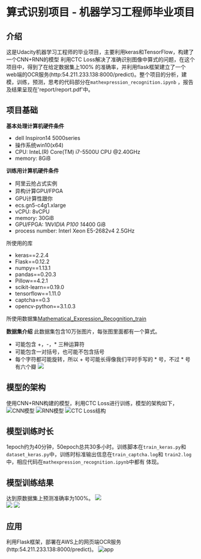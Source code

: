 # 算式识别项目 - 机器学习工程师毕业项目

## 介绍

这是Udacity机器学习工程师的毕业项目，主要利用keras和TensorFlow，构建了一个CNN+RNN的模型
利用CTC Loss解决了准确识别图像中算式的问题，在这个项目中，得到了在给定数据集上100%
的准确率，并利用flask框架建立了一个web端的OCR服务(http:54.211.233.138:8000/predict)。整个项目的分析，建模，训练，预测，思考的代码部分在`mathexpression_recognition.ipynb`
，报告及结果呈现在'report/report.pdf'中。

## 项目基础

**基本处理计算机硬件条件**
- dell Inspiron14 5000series
- 操作系统win10(x64)
- CPU: InteL(R) Core(TM) i7-5500U CPU @2.40GHz
- memory: 8GiB

**训练用计算机硬件条件**
- 阿里云抢占式实例
- 异构计算GPU/FPGA 
- GPU计算性跟你
- ecs.gn5-c4g1.xlarge
- vCPU: 8vCPU
- memory: 30GiB
- GPU/FPGA: 1*NVIDIA P100 1*4400 GiB
- process number: Interl Xeon E5-2682v4 2.5GHz

所使用的库
- keras==2.2.4
- Flask==0.12.2
- numpy==1.13.1
- pandas==0.20.3
- Pillow==4.2.1
- scikit-learn==0.19.0
- tensorflow==1.11.0
- captcha==0.3
- opencv-python==3.1.0.3

所使用数据集[Mathematical_Expression_Recognition_train](https://s3.cn-north-1.amazonaws.com.cn/static-documents/nd009/MLND+Capstone/Mathematical_Expression_Recognition_train.zip)

**数据集介绍**
此数据集包含10万张图片，每张图里面都有一个算式。
- 可能包含 +，-，* 三种运算符
- 可能包含一对括号，也可能不包含括号
- 每个字符都可能旋转，所以 + 号可能长得像我们平时手写的 * 号，不过 * 号有六个瓣
![](Data/train_dir/train/1.jpg)

## 模型的架构
使用CNN+RNN构建的模型，利用CTC Loss进行训练，模型的架构如下，
![CNN模型](report/images/model1.png)
![RNN模型](report/images/model2.png)
![CTC Loss结构](report/images/model3.png)

## 模型训练时长
1epoch约为40分钟，50epoch总共30多小时。训练脚本在`train_keras.py`和
`dataset_keras.py`中，训练时标准输出信息在`train_captcha.log`和
`train2.log`中，相应代码在`mathexpression_recognition.ipynb`中都有
体现。

## 模型训练结果
达到原数据集上预测准确率为100%。
![](report/images/loss_condtion.png)  
![](report/images/test_0.jpg)
![](report/images/test_1.jpg)


## 应用
利用Flask框架，部署在AWS上的网页端OCR服务(http:54.211.233.138:8000/predict)。
![app](report/images/app2.png)


